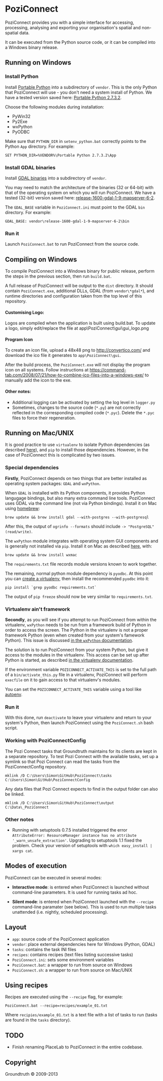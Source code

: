 # PoziConnect

PoziConnect provides you with a simple interface for accessing, processing,
analysing and exporting your organisation's spatial and non-spatial data.

It can be executed from the Python source code, or it can be compiled into
a Windows binary release.


## Running on Windows

### Install Python

Install [Portable Python](http://www.portablepython.com/wiki/Download) into a
subdirectory of `vendor`. This is the only Python that PoziConnect will use -
you don't need a system install of Python. We have a tested version saved here:
[Portable Python 2.7.3.2](https://s3.amazonaws.com/poziconnect/PortablePython_2.7.3.2.exe).

Choose the following modules during installation:

* PyWin32
* Py2Exe
* wxPython
* PyODBC

Make sure that `PYTHON_DIR` in `setenv_python.bat` correctly points to the
Python `App` directory. For example:

    SET PYTHON_DIR=%VENDOR%\Portable Python 2.7.3.2\App

### Install GDAL binaries

Install [GDAL binaries](http://www.gisinternals.com/sdk/) into a subdirectory of
`vendor`.

You may need to match the architecture of the binaries (32 or 64-bit) with that
of the operating system on which you will run PoziConnect. We have a tested
(32-bit) version saved here:
[release-1600-gdal-1-9-mapserver-6-2](https://s3.amazonaws.com/poziconnect/release-1600-gdal-1-9-mapserver-6-2.zip).

The `GDAL_BASE` variable in `PoziConnect.ini` must point to the GDAL `bin`
directory. For example:

    GDAL_BASE: vendor\release-1600-gdal-1-9-mapserver-6-2\bin

### Run it

Launch `PoziConnect.bat` to run PoziConnect from the source code.


## Compiling on Windows

To compile PoziConnect into a Windows binary for public release, perform the
steps in the previous section, then run `build.bat`.

A full release of PoziConnect will be output to the `dist` directory. It should
contain `PoziConnect.exe`, additional DLLs, GDAL (from `vendor\*gdal*`), and
runtime directories and configuration taken from the top level of this repository.

#### Customising Logo:

Logos are compiled when the application is built using build.bat. To update 
a logo, simply edit/replace the file at app\PoziConnect\gui\gui_logo.png

#### Program Icon

To create an icon file, upload a 48x48 png to http://convertico.com/ and download the ico file it generates to `app\PoziConnect\gui`.

After the build process, the `PoziConnect.exe` will not display the program icon on all systems. Follow instructions at https://command-tab.com/2008/07/21/how-to-combine-ico-files-into-a-windows-exe/ to manually add the icon to the exe.

#### Other notes:

* Additional logging can be activated by setting the log level in `logger.py`
* Sometimes, changes to the source code (`*.py`) are not correctly reflected in
  the corresponding compiled code (`*.pyc`). Delete the `*.pyc` files to force their
  regeneration.


## Running on Mac/UNIX

It is good practice to use `virtualenv` to isolate Python dependencies
(as described [here](http://docs.python-guide.org/en/latest/dev/virtualenvs/)),
and `pip` to install those dependencies. However, in the case of PoziConnect
this is complicated by two issues.

### Special dependencies

**Firstly**, PoziConnect depends on two things that are better installed as
operating system packages: `GDAL` and `wxPython`.

When `GDAL` is installed with its Python components, it provides Python
langugage bindings, but also many extra command line tools. PoziConnect
uses GDAL via the command line (not via Python bindings). Install it
on Mac using [homebrew](https://github.com/mxcl/homebrew):

    brew update && brew install gdal --with-postgres --with-postgresql

After this, the output of `ogrinfo --formats` should include
`-> "PostgreSQL" (read/write)`.

The `wxPython` module integrates with operating system GUI components
and is generally not installed via `pip`. Install it on Mac as described
[here](http://stackoverflow.com/questions/9205317/how-do-i-install-wxpython-on-mac-os-x),
with:

    brew update && brew install wxmac

The `requirements.txt` file records module versions known to work together.

The remaining, normal python module dependency is `pyodbc`. At this point you
can [create a virtualenv](http://docs.python-guide.org/en/latest/dev/virtualenvs/),
then install the recommended `pyodbc` into it:

    pip install `grep pyodbc requirements.txt`

The output of `pip freeze` should now be very similar to `requirements.txt`.

### Virtualenv ain't framework

**Secondly**, as you will see if you attempt to run PoziConnect from within the
virtualenv, `wxPython` needs to be run from a framework build of Python in
order to access the screen. The Python in the virtualenv is not a proper
framework Python (even when created from your system's famework Python).
This issue is discussed [in the `wxPython` documentation](http://wiki.wxpython.org/wxPythonVirtualenvOnMac).

The solution is to run PoziConnect from your system Python, but give it access
to the modules in the virtualenv. This access can be set up after Python is
started, as described [in the virtualenv documentation](http://www.virtualenv.org/en/latest/#using-virtualenv-without-bin-python).

If the environment variable `POZICONNECT_ACTIVATE_THIS` is set to the full
path of a `bin/activate_this.py` file in a virtualenv, PoziConnect will perform
`execfile` on it to gain access to that virtualenv's modules.

You can set the `POZICONNECT_ACTIVATE_THIS` variable using a tool like
[autoenv](https://github.com/kennethreitz/autoenv).

### Run it

With this done, run `deactivate` to leave your virtualenv and return to
your system's Python, then launch PoziConnect using the `PoziConnect.sh` bash
script.

### Working with PoziConnectConfig

The Pozi Connect tasks that Groundtruth maintains for its clients are kept in a separate repository. To test Pozi Connect with the available tasks, set up a symlink so that Pozi Connect can read the tasks from the PoziConnectConfig repository.

```
mklink /D C:\Users\Simon\GitHub\PoziConnect\tasks C:\Users\Simon\GitHub\PoziConnectConfig
```

Any data files that Pozi Connect expects to find in the output folder can also be linked.

```
mklink /D C:\Users\Simon\GitHub\PoziConnect\output C:\Data\_PoziConnect
```

### Other notes

* Running with setuptools 0.7.5 installed triggered the error
  `AttributeError: ResourceManager instance has no attribute '_warn_unsafe_extraction'`.
  Upgrading to setuptools 1.1 fixed the problem. Check your version of setuptools
  with `which easy_install | xargs cat`.


## Modes of execution

PoziConnect can be executed in several modes:

* __Interactive mode__:
  is entered when PoziConnect is launched without command-line parameters.
  It is used for running tasks ad hoc.

* __Silent mode__:
  is entered when PoziConnect launched with the `--recipe` command-line
  paramater (see below). This is used to run multiple tasks unattended
  (i.e. nightly, scheduled processing).


## Layout

- `app`: source code of the PoziConnect application
- `vendor`: place external dependencies here for Windows (Python, GDAL)
- `tasks`: contains the task INI files
- `recipes`: contains recipes (text files listing successive tasks)
- `PoziConnect.ini`: sets some environment variables
- `PoziConnect.bat`: a wrapper to run from source on Windows
- `PoziConnect.sh`: a wrapper to run from source on Mac/UNIX


## Using recipes

Recipes are executed using the `--recipe` flag, for example:

    PoziConnect.bat --recipe=recipes/example_01.txt

Where `recipies/example_01.txt` is a text file with a list of tasks to run
(tasks are found in the `tasks` directory).


## TODO

* Finish renaming PlaceLab to PoziConnect in the entire codebase.


## Copyright

Groundtruth &copy; 2009-2013
